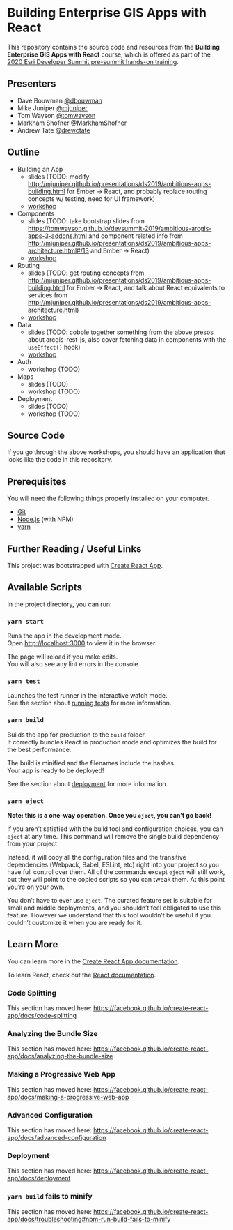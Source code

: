 # Building Enterprise GIS Apps with React

This repository contains the source code and resources from the **Building Enterprise GIS Apps with React** course, which is offered as part of the [2020 Esri Developer Summit pre-summit hands-on training](https://www.esri.com/en-us/about/events/devsummit/agenda/pre-summit-hands-on-training).

## Presenters

- Dave Bouwman [@dbouwman](https://github.com/dbouwman)
- Mike Juniper [@mjuniper](https://github.com/mjuniper)
- Tom Wayson [@tomwayson](https://github.com/tomwayson)
- Markham Shofner [@MarkhamShofner](https://github.com/MarkhamShofner)
- Andrew Tate [@drewctate](https://github.com/drewctate)

## Outline

- Building an App
  - slides (TODO: modify http://mjuniper.github.io/presentations/ds2019/ambitious-apps-building.html for Ember -> React, and probably replace routing concepts w/ testing, need for UI framework)
  - [workshop](./workshop/1-building-an-app.md)
- Components
  - slides (TODO: take bootstrap slides from https://tomwayson.github.io/devsummit-2019/ambitious-arcgis-apps-3-addons.html and component related info from http://mjuniper.github.io/presentations/ds2019/ambitious-apps-architecture.html#/13 and Ember -> React)
  - [workshop](./workshop/2-components.md)
- Routing
  - slides (TODO: get routing concepts from http://mjuniper.github.io/presentations/ds2019/ambitious-apps-building.html for Ember -> React, and talk about React equivalents to services from http://mjuniper.github.io/presentations/ds2019/ambitious-apps-architecture.html)
  - [workshop](./workshop/3-routing.md)
- Data
  - slides (TODO: cobble together something from the above presos about arcgis-rest-js, also cover fetching data in components with the `useEffect()` hook)
  - [workshop](./workshop/4-data.md)
- Auth
  - workshop (TODO)
- Maps
  - slides (TODO)
  - workshop (TODO)
- Deployment
  - slides (TODO)
  - workshop (TODO)

## Source Code

If you go through the above workshops, you should have an application that looks like the code in this repository.

## Prerequisites

You will need the following things properly installed on your computer.

* [Git](https://git-scm.com/)
* [Node.js](https://nodejs.org/) (with NPM)
* [yarn](https://yarnpkg.com/)

## Further Reading / Useful Links

This project was bootstrapped with [Create React App](https://github.com/facebook/create-react-app).

## Available Scripts

In the project directory, you can run:

### `yarn start`

Runs the app in the development mode.<br />
Open [http://localhost:3000](http://localhost:3000) to view it in the browser.

The page will reload if you make edits.<br />
You will also see any lint errors in the console.

### `yarn test`

Launches the test runner in the interactive watch mode.<br />
See the section about [running tests](https://facebook.github.io/create-react-app/docs/running-tests) for more information.

### `yarn build`

Builds the app for production to the `build` folder.<br />
It correctly bundles React in production mode and optimizes the build for the best performance.

The build is minified and the filenames include the hashes.<br />
Your app is ready to be deployed!

See the section about [deployment](https://facebook.github.io/create-react-app/docs/deployment) for more information.

### `yarn eject`

**Note: this is a one-way operation. Once you `eject`, you can’t go back!**

If you aren’t satisfied with the build tool and configuration choices, you can `eject` at any time. This command will remove the single build dependency from your project.

Instead, it will copy all the configuration files and the transitive dependencies (Webpack, Babel, ESLint, etc) right into your project so you have full control over them. All of the commands except `eject` will still work, but they will point to the copied scripts so you can tweak them. At this point you’re on your own.

You don’t have to ever use `eject`. The curated feature set is suitable for small and middle deployments, and you shouldn’t feel obligated to use this feature. However we understand that this tool wouldn’t be useful if you couldn’t customize it when you are ready for it.

## Learn More

You can learn more in the [Create React App documentation](https://facebook.github.io/create-react-app/docs/getting-started).

To learn React, check out the [React documentation](https://reactjs.org/).

### Code Splitting

This section has moved here: https://facebook.github.io/create-react-app/docs/code-splitting

### Analyzing the Bundle Size

This section has moved here: https://facebook.github.io/create-react-app/docs/analyzing-the-bundle-size

### Making a Progressive Web App

This section has moved here: https://facebook.github.io/create-react-app/docs/making-a-progressive-web-app

### Advanced Configuration

This section has moved here: https://facebook.github.io/create-react-app/docs/advanced-configuration

### Deployment

This section has moved here: https://facebook.github.io/create-react-app/docs/deployment

### `yarn build` fails to minify

This section has moved here: https://facebook.github.io/create-react-app/docs/troubleshooting#npm-run-build-fails-to-minify

